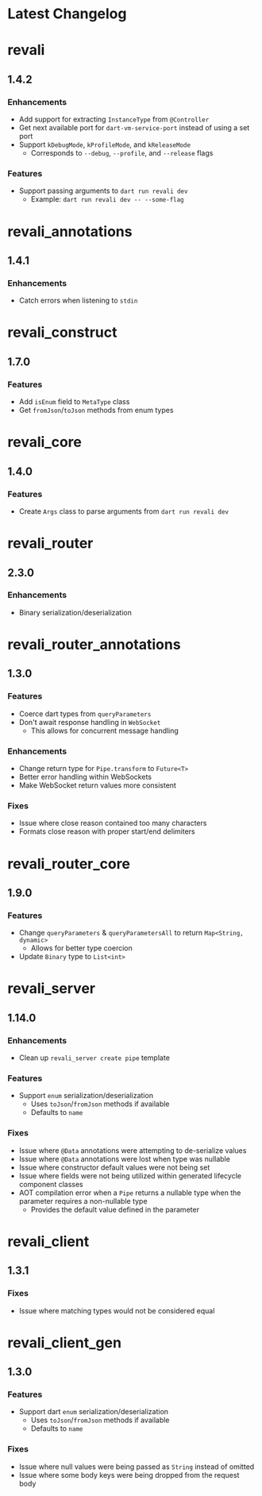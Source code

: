 <!-- markdownlint-disable MD024 -->

# Latest Changelog

<!-- REVALI -->

# revali

## 1.4.2

### Enhancements

- Add support for extracting `InstanceType` from `@Controller`
- Get next available port for `dart-vm-service-port` instead of using a set port
- Support `kDebugMode`, `kProfileMode`, and `kReleaseMode`
  - Corresponds to `--debug`, `--profile`, and `--release` flags

### Features

- Support passing arguments to `dart run revali dev`
  - Example: `dart run revali dev -- --some-flag`

# revali_annotations

## 1.4.1

### Enhancements

- Catch errors when listening to `stdin`

# revali_construct

## 1.7.0

### Features

- Add `isEnum` field to `MetaType` class
- Get `fromJson`/`toJson` methods from enum types

# revali_core

## 1.4.0

### Features

- Create `Args` class to parse arguments from `dart run revali dev`

<!-- REVALI ROUTER -->

# revali_router

## 2.3.0

### Enhancements

- Binary serialization/deserialization

# revali_router_annotations

## 1.3.0

### Features

- Coerce dart types from `queryParameters`
- Don't await response handling in `WebSocket`
  - This allows for concurrent message handling

### Enhancements

- Change return type for `Pipe.transform` to `Future<T>`
- Better error handling within WebSockets
- Make WebSocket return values more consistent

### Fixes

- Issue where close reason contained too many characters
- Formats close reason with proper start/end delimiters

# revali_router_core

## 1.9.0

### Features

- Change `queryParameters` & `queryParametersAll` to return `Map<String, dynamic>`
  - Allows for better type coercion
- Update `Binary` type to `List<int>`

<!-- CONSTRUCTS -->

# revali_server

## 1.14.0

### Enhancements

- Clean up `revali_server create pipe` template

### Features

- Support `enum` serialization/deserialization
  - Uses `toJson`/`fromJson` methods if available
  - Defaults to `name`

### Fixes

- Issue where `@Data` annotations were attempting to de-serialize values
- Issue where `@Data` annotations were lost when type was nullable
- Issue where constructor default values were not being set
- Issue where fields were not being utilized within generated lifecycle component classes
- AOT compilation error when a `Pipe` returns a nullable type when the parameter requires a non-nullable type
  - Provides the default value defined in the parameter

<!-- REVALI CLIENT -->

# revali_client

## 1.3.1

### Fixes

- Issue where matching types would not be considered equal

# revali_client_gen

## 1.3.0

### Features

- Support dart `enum` serialization/deserialization
  - Uses `toJson`/`fromJson` methods if available
  - Defaults to `name`

### Fixes

- Issue where null values were being passed as `String` instead of omitted
- Issue where some body keys were being dropped from the request body
